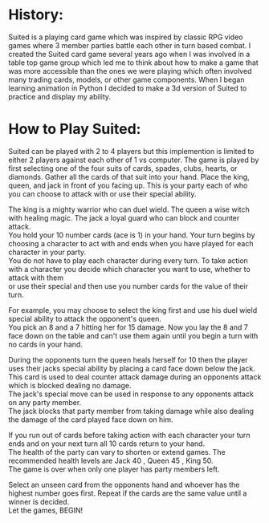 # History:

Suited is a playing card game which was inspired by classic RPG video games where 3 member parties battle each other in turn based combat.
I created the Suited card game several years ago when I was involved in a table top game group which led me to think about how to make a game that was 
more accessible than the ones we were playing which often involved many trading cards, models, or other game components. 
When I began learning animation in Python I decided to make a 3d version of Suited to practice and display my ability.

# How to Play Suited:
Suited can be played with 2 to 4 players but this implemention is limited to either 2 players against each other of 1 vs computer. 
The game is played by first selecting one of the four suits of cards, spades, clubs, hearts, or diamonds. Gather all the cards of that suit into your hand. 
Place the king, queen, and jack in front of you facing up. This is your party each of who you can choose to attack with or use their special ability.

The king is a mighty warrior who can duel wield. The queen a wise witch with healing magic. The jack a loyal guard who can block and counter attack.  
You hold your 10 number cards (ace is 1) in your hand. Your turn begins by choosing a character to act with and ends when you have played for each character in your party.  
You do not have to play each character during every turn. To take action with a character you decide which character you want to use, whether to attack with them  
or use their special and then use you number cards for the value of their turn.  

For example, you may choose to select the king first and use his duel wield special ability to attack the opponent's queen.  
You pick an 8 and a 7 hitting her for 15 damage. Now you lay the 8 and 7 face down on the table and can't use them again until you begin a turn with no cards in your hand.

During the opponents turn the queen heals herself for 10 then the player uses their jacks special ability by placing a card face down below the jack.  
This card is used to deal counter attack damage during an opponents attack which is blocked dealing no damage.  
The jack's special move can be used in response to any opponents attack on any party member.  
The jack blocks that party member from taking damage while also dealing the damage of the card played face down on him.  

If you run out of cards before taking action with each character your turn ends and on your next turn all 10 cards return to your hand.  
The health of the party can vary to shorten or extend games. The recommended health levels are Jack 40 , Queen 45 , King 50.  
The game is over when only one player has party members left.  

Select an unseen card from the opponents hand and whoever has the highest number goes first. Repeat if the cards are the same value until a winner is decided.  
Let the games, BEGIN!
